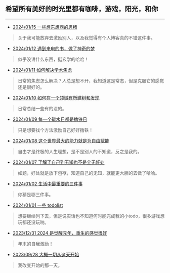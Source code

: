 ## 希望所有美好的时光里都有咖啡，游戏，阳光，和你

---

- [2024/01/15 一些想东想西的思绪](_posts/2024-01-15-一些想东想西的思绪.md)
> 关于我可能放弃去激励别人，以及我觉得有个人博客真的不错这件事。

- [2024/01/12 遇到来电的书，做了神奇的梦](_posts/2024-01-12-遇到来电的书，做了神奇的梦.md)
> 似乎没讲什么东西，挺玄学的哈哈！

- [2024/01/11 如何解决学术焦虑](_posts/2024-01-11-如何解决学术焦虑.md)
> 日常的焦虑怎么解决？人总是想不开，我知道这是常态，但是克服它的感觉还是很好的。

- [2024/01/10 如何在一个领域有所建树和发现](_posts/2024-01-10-如何在一个领域有所建树和新的发现.md)
> 日常总结一些有的没的。

- [2024/01/09 每一个碳水日都是撸铁日](_posts/2024-01-09-每一个碳水日都是撸铁日.md)
> 只是想要找个方法激励自己好好撸铁！

- [2024/01/08 这个世界最大的能力就是为自由赋能](_posts/2024-01-08-为自由赋能.md)
> 自由才是终极的人生理想，是不是别人的不知道，反之是我的。

- [2024/01/07 了解了自己到无知也不是全无好处](_posts/2024-01-07-了解了自己的无知也不是全无好处.md)
> 如题，好处就是放下包袱，知道自己的无知，就能更大胆的去做了哈哈。

- [2024/01/02 生活中最重要的三件事](_posts/2024-01-02-生活中最重要的三件事.md)
> 你猜是哪三件事。

- [2024/01/01 一些 todolist](_posts/2024-01-01-一些todoList.md)
> 想要继续列下去，但是说实话也不知道何时能完成我的小todo，很多游戏想玩都还没玩呐。

- [2023/12/31 2024 是觉醒元年，重生的感觉很好](_posts/2023-12-31-2024觉醒元年.md)
> 年末的自我激励！

- [2023/09/28 大概一切从这天开始](_posts/2023-09-28-大概一切从这天开始.md)
> 我改变开始的那一天。
